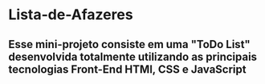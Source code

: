 # Lista-de-Afazeres

## Esse mini-projeto consiste em uma "ToDo List" desenvolvida totalmente utilizando as principais tecnologias Front-End HTMl, CSS e JavaScript

